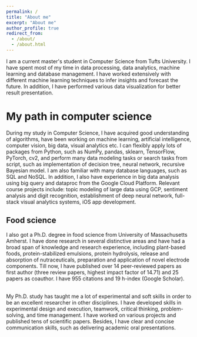 ```yaml
---
permalink: /
title: "About me"
excerpt: "About me"
author_profile: true
redirect_from: 
  - /about/
  - /about.html
---
```


I am a current master's student in Computer Science from Tufts University. I have spent most of my time in data processing, data analytics, machine learning and database management. I have worked extensively with different machine learning techniques to infer insights and forecast the future. In addition, I have performed various data visualization for better result presentation.

My path in computer science
======
During my study in Computer Science, I have acquired good understanding of algorithms, have been working on machine learning, artificial intelligence, computer vision, big data, visual analytics etc. I can flexibly apply lots of packages from Python, such as NumPy, pandas, sklearn, TensorFlow, PyTorch, cv2, and perform many data modeling tasks or search tasks from script, such as implementation of decision tree, neural network, recursive Bayesian model. I am also familiar with many database languages, such as SQL and NoSQL. In addition, I also have experience in big data analysis using big query and dataproc from the Google Cloud Platform. Relevant course projects include: topic modeling of large data using GCP, sentiment analysis and digit recognition, establishment of deep neural network, full-stack visual analytics systems, iOS app development.

Food science
------
I also got a Ph.D. degree in food science from University of Massachusetts Amherst. I have done research in several distinctive areas and have had a broad span of knowledge and research experience, including plant-based foods, protein-stabilized emulsions, protein hydrolysis, release and absorption of nutraceuticals, preparation and application of novel electrode components. Till now, I have published over 14 peer-reviewed papers as first author (three review papers, highest impact factor of 14.71) and 25 papers as coauthor. I have 955 citations and 19 h-index (Google Scholar). 

<br />
My Ph.D. study has taught me a lot of experimental and soft skills in order to be an excellent researcher in other disciplines. I have developed skills in experimental design and execution, teamwork, critical thinking, problem-solving, and time management. I have worked on various projects and published tens of scientific papers. Besides, I have clear and concise communication skills, such as delivering academic oral presentations.
